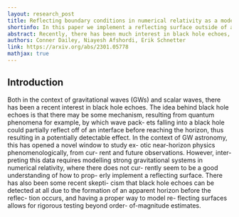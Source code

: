 ```yaml
---
layout: research_post
title: Reflecting boundary conditions in numerical relativity as a model for black hole echoes
shortinfo: In this paper we implement a reflecting surface outside of a black hole in an effort to model black hole echoes.
abstract: Recently, there has been much interest in black hole echoes, based on the idea that there may be some mechanism (e.g., from quantum gravity) that waves/fields falling into a black hole could partially reflect off of an interface before reaching the horizon. There does not seem to be a good understanding of how to properly model a reflecting surface in numerical relativity, as the vast majority of the literature avoids the implementation of artificial boundaries, or applies transmitting boundary conditions. Here, we present a framework for reflecting a scalar field in a fully dynamical spherically symmetric spacetime, and implement it numerically. We study the evolution of a wave packet in this situation and its numerical convergence, including when the location of a reflecting boundary is very close to the horizon of a black hole. This opens the door to model exotic near-horizon physics within full numerical relativity.
authors: Conner Dailey, Niayesh Afshordi, Erik Schnetter
link: https://arxiv.org/abs/2301.05778
mathjax: true
---
```


## Introduction

Both in the context of gravitational waves (GWs) and
scalar waves, there has been a recent interest in black
hole echoes. The idea behind black hole echoes
is that there may be some mechanism, resulting from
quantum phenomena for example, by which wave pack-
ets falling into a black hole could partially reflect off of
an interface before reaching the horizon, thus resulting
in a potentially detectable effect. In the context of GW
astronomy, this has opened a novel window to study ex-
otic near-horizon physics phenomenologically, from cur-
rent and future observations. However, inter-
preting this data requires modelling strong gravitational
systems in numerical relativity, where there does not cur-
rently seem to be a good understanding of how to prop-
erly implement a reflecting surface. There has also been some recent skepti-
cism that black hole echoes can be detected at all due to
the formation of an apparent horizon before the reflec-
tion occurs, and having a proper way to model re-
flecting surfaces allows for rigorous testing beyond order-
of-magnitude estimates.